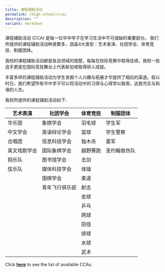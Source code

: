 ```yaml
---
title: 课程辅助活动
permalink: /high-school/cca/
description: ""
variant: markdown
---
```

课程辅助活动 (CCA) 是每一位华中学子在学习生活中不可或缺的重要部分。 我们所提供的课程辅助活动种类繁多，涵盖4大类型：艺术表演、社团学会、体育竞技、制服团体。

我校的课程辅助活动都是各自领域的翘楚，每每在校际竞赛中取得佳绩，我校一些选手更是在国际竞技舞台上代表新加坡取得骄人成就。

丰富多样的课程辅助活动为学生发掘个人兴趣与拓展才华提供了相应的渠道。假以时日，我们希望所有华中学子可以将活动中的习得与心得学以致用，达致充实与和谐的人生。 

我校所提供的课程辅助活动如下:

|艺术表演 |社团学会 |体育竞技|制服团体|
|---|---|---|---|
|华乐团|象棋学会|羽毛球|学生军|
|中文学会|英语辩论学会|篮球|学生警察|
|合唱团|信息科技学会|独木舟|童军|
|英文戏剧学会|国际象棋学会|越野赛跑|圣约翰救伤队|
|铜乐队|图书馆学会|击剑||
|弦乐队|媒体科技学会|体操||
||围棋学会|柔道||
||青年飞行俱乐部|射击||
|||垒球||
|||乒乓||
|||网球||
|||田径||
|||排球||
|||水球||
|||武术||


Click&nbsp;**[here](https://admissions.hci.edu.sg/cca)**&nbsp;to see the list of available CCAs.